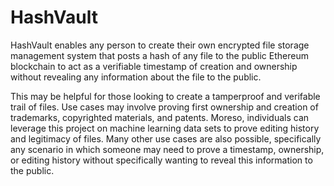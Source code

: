 # HashVault

HashVault enables any person to create their own encrypted file storage management system that posts a hash of any file to the public Ethereum blockchain to act as a verifiable timestamp of creation and ownership without revealing any information about the file to the public. 

This may be helpful for those looking to create a tamperproof and verifable trail of files. Use cases may involve proving first ownership and creation of trademarks, copyrighted materials, and patents. Moreso, individuals can leverage this project on machine learning data sets to prove editing history and legitimacy of files. Many other use cases are also possible, specifically any scenario in which someone may need to prove a timestamp, ownership, or editing history without specifically wanting to reveal this information to the public. 
